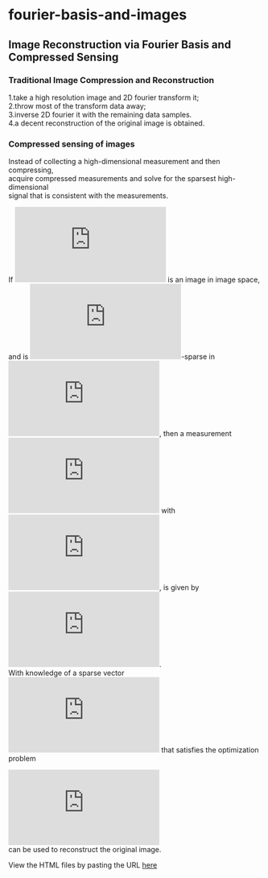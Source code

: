 # fourier-basis-and-images
## Image Reconstruction via Fourier Basis and Compressed Sensing

### Traditional Image Compression and Reconstruction

1.take a high resolution image and 2D fourier transform it;  
2.throw most of the transform data away;  
3.inverse 2D fourier it with the remaining data samples.    
4.a decent reconstruction of the original image is obtained.  

### Compressed sensing of images

Instead of collecting a high-dimensional measurement and then compressing,  
acquire compressed measurements and solve for the sparsest high-dimensional  
signal that is consistent with the measurements.  

If ![x in R](https://latex.codecogs.com/gif.latex?x%20%5Cin%20%5Cmathbb%20R%5En) is an image in image space, and is ![K](https://latex.codecogs.com/gif.latex?K)-sparse in ![psi](https://latex.codecogs.com/gif.latex?%5CPsi),   then a measurement  ![y in Rp](https://latex.codecogs.com/gif.latex?y%20%5Cin%20%5Cmathbb%20R%5Ep) 
with   
![inequality](https://latex.codecogs.com/gif.latex?K%20%3C%20p%20%3C%3C%20n),  is given by ![equation](https://latex.codecogs.com/gif.latex?y%20%3D%20Cx).    
With knowledge of a sparse vector ![s](https://latex.codecogs.com/gif.latex?s) that satisfies the optimization problem  

![opt](https://latex.codecogs.com/gif.latex?%5Chat%7Bs%7D%20%3D%20%5Cunderset%7Bs%7D%7B%5Cmathrm%7Bargmin%7D%7D%5C%20%7C%7Cs%7C%7C_0%5C%20%5Ctextrm%7Bsubject%20to%7D%5C%20y%20%3D%20C%5CPsi%20s)  
can be used to reconstruct the original image.


View the HTML files by pasting the URL [here](https://htmlpreview.github.io/)
